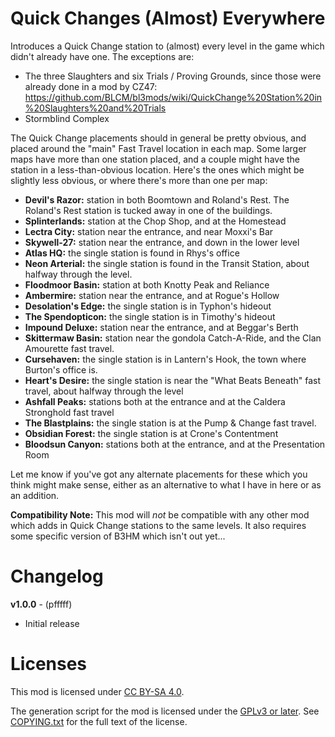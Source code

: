 Quick Changes (Almost) Everywhere
=================================

Introduces a Quick Change station to (almost) every level in the game
which didn't already have one.  The exceptions are:

- The three Slaughters and six Trials / Proving Grounds, since those
  were already done in a mod by CZ47:
  https://github.com/BLCM/bl3mods/wiki/QuickChange%20Station%20in%20Slaughters%20and%20Trials
- Stormblind Complex

The Quick Change placements should in general be pretty obvious, and
placed around the "main" Fast Travel location in each map.  Some larger
maps have more than one station placed, and a couple might have the
station in a less-than-obvious location.  Here's the ones which might
be slightly less obvious, or where there's more than one per map:

- **Devil's Razor:** station in both Boomtown and Roland's Rest.  The
  Roland's Rest station is tucked away in one of the buildings.
- **Splinterlands:** station at the Chop Shop, and at the Homestead
- **Lectra City:** station near the entrance, and near Moxxi's Bar
- **Skywell-27:** station near the entrance, and down in the lower level
- **Atlas HQ:** the single station is found in Rhys's office
- **Neon Arterial:** the single station is found in the Transit Station,
  about halfway through the level.
- **Floodmoor Basin:** station at both Knotty Peak and Reliance
- **Ambermire:** station near the entrance, and at Rogue's Hollow
- **Desolation's Edge:** the single station is in Typhon's hideout
- **The Spendopticon:** the single station is in Timothy's hideout
- **Impound Deluxe:** station near the entrance, and at Beggar's Berth
- **Skittermaw Basin:** station near the gondola Catch-A-Ride, and
  the Clan Amourette fast travel.
- **Cursehaven:** the single station is in Lantern's Hook, the town
  where Burton's office is.
- **Heart's Desire:** the single station is near the "What Beats
  Beneath" fast travel, about halfway through the level
- **Ashfall Peaks:** stations both at the entrance and at the Caldera
  Stronghold fast travel
- **The Blastplains:** the single station is at the Pump & Change
  fast travel.
- **Obsidian Forest:** the single station is at Crone's Contentment
- **Bloodsun Canyon:** stations both at the entrance, and at the
  Presentation Room

Let me know if you've got any alternate placements for these which you
think might make sense, either as an alternative to what I have in here
or as an addition.

**Compatibility Note:** This mod will *not* be compatible with any other
mod which adds in Quick Change stations to the same levels.  It also
requires some specific version of B3HM which isn't out yet...

Changelog
=========

**v1.0.0** - (pfffff)
 * Initial release
 
Licenses
========

This mod is licensed under [CC BY-SA 4.0](https://creativecommons.org/licenses/by-sa/4.0/).

The generation script for the mod is licensed under the
[GPLv3 or later](https://www.gnu.org/licenses/quick-guide-gplv3.html).
See [COPYING.txt](../../COPYING.txt) for the full text of the license.

